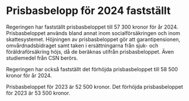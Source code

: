 # Prisbasbelopp för 2024 fastställt

Regeringen har fastställt prisbasbeloppet till 57 300 kronor för år 2024. Prisbasbeloppet används bland annat inom socialförsäkringen och inom skattesystemet. Höjningen av prisbasbeloppet gör att garantipensionen, omvårdnadsbidraget samt taken i ersättningarna från sjuk- och föräldraförsäkring höjs, då de beräknas utifrån prisbasbeloppet. Även studiemedel från CSN berörs.

Regeringen har också fastställt det förhöjda prisbasbeloppet till 58 500 kronor för år 2024.

Prisbasbeloppet för 2023 är 52 500 kronor. Det förhöjda prisbasbeloppet för 2023 är 53 500 kronor.

